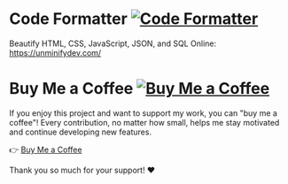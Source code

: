 # Code Formatter [![Code Formatter](https://img.shields.io/badge/Code%20Formatter-Enabled-brightgreen)](https://unminifydev.com/)
Beautify HTML, CSS, JavaScript, JSON, and SQL Online: https://unminifydev.com/

# Buy Me a Coffee [![Buy Me a Coffee](https://img.shields.io/badge/Buy%20Me%20a%20Coffee-☕-FF813F)](https://buymeacoffee.com/rogerphandev)

If you enjoy this project and want to support my work, you can "buy me a coffee"! Every contribution, no matter how small, helps me stay motivated and continue developing new features.

👉 [Buy Me a Coffee](https://buymeacoffee.com/rogerphandev)

Thank you so much for your support! ❤️
